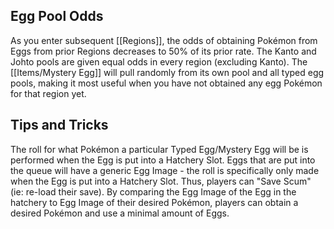 ## Egg Pool Odds

As you enter subsequent [[Regions]], the odds of obtaining Pokémon from Eggs from prior Regions decreases to 50% of its prior rate.
The Kanto and Johto pools are given equal odds in every region (excluding Kanto).
The [[Items/Mystery Egg]] will pull randomly from its own pool and all typed egg pools, making it most useful when you have not obtained any egg Pokémon for that region yet.

## Tips and Tricks

The roll for what Pokémon a particular Typed Egg/Mystery Egg will be is performed when the Egg is put into a Hatchery Slot.
Eggs that are put into the queue will have a generic Egg Image - the roll is specifically only made when the Egg is put into a Hatchery Slot.
Thus, players can "Save Scum" (ie: re-load their save).
By comparing the Egg Image of the Egg in the hatchery to Egg Image of their desired Pokémon, players can obtain a desired Pokémon and use a minimal amount of Eggs.